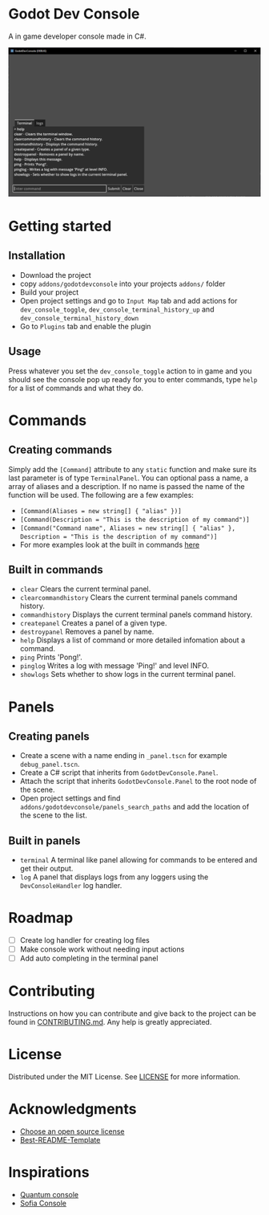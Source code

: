 # Godot Dev Console
A in game developer console made in C#.

![](screenshot.PNG)

# Getting started
## Installation
- Download the project
- copy `addons/godotdevconsole` into your projects `addons/` folder
- Build your project
- Open project settings and go to `Input Map` tab and add actions for `dev_console_toggle`, `dev_console_terminal_history_up` and `dev_console_terminal_history_down`
- Go to `Plugins` tab and enable the plugin

## Usage
Press whatever you set the `dev_console_toggle` action to in game and you should see the console pop up ready for you to enter commands, type `help` for a list of commands and what they do.

# Commands

## Creating commands
Simply add the `[Command]` attribute to any `static` function and make sure its last parameter is of type `TerminalPanel`. You can optional pass a name, a array of aliases and a description. If no name is passed the name of the function will be used. The following are a few examples:
- `[Command(Aliases = new string[] { "alias" })]`
- `[Command(Description = "This is the description of my command")]`
- `[Command("Command name", Aliases = new string[] { "alias" }, Description = "This is the description of my command")]`
- For more examples look at the built in commands [here](https://github.com/Logtism/godotdevconsole/tree/master/addons/godotdevconsole/panels/terminal/scripts/commands)

## Built in commands
- `clear` Clears the current terminal panel.
- `clearcommandhistory` Clears the current terminal panels command history.
- `commandhistory` Displays the current terminal panels command history.
- `createpanel` Creates a panel of a given type.
- `destroypanel` Removes a panel by name.
- `help` Displays a list of command or more detailed infomation about a command.
- `ping` Prints 'Pong!'.
- `pinglog` Writes a log with message 'Ping!' and level INFO.
- `showlogs` Sets whether to show logs in the current terminal panel.

# Panels

## Creating panels
- Create a scene with a name ending in `_panel.tscn` for example `debug_panel.tscn`.
- Create a C# script that inherits from `GodotDevConsole.Panel`. 
- Attach the script that inherits `GodotDevConsole.Panel` to the root node of the scene.
- Open project settings and find `addons/godotdevconsole/panels_search_paths` and add the location of the scene to the list.

## Built in panels
- `terminal` A terminal like panel allowing for commands to be entered and get their output.
- `log` A panel that displays logs from any loggers using the `DevConsoleHandler` log handler.

# Roadmap
- [ ] Create log handler for creating log files
- [ ] Make console work without needing input actions
- [ ] Add auto completing in the terminal panel

# Contributing
Instructions on how you can contribute and give back to the project can be found in [CONTRIBUTING.md](). Any help is greatly appreciated.

# License
Distributed under the MIT License. See [LICENSE](https://github.com/Logtism/godotdevconsole/blob/master/LICENSE) for more information.

# Acknowledgments
- [Choose an open source license](https://choosealicense.com/)
- [Best-README-Template](https://github.com/othneildrew/Best-README-Template)

# Inspirations
- [Quantum console](https://assetstore.unity.com/packages/tools/utilities/quantum-console-211046)
- [Sofia Console](https://github.com/LauraWebdev/SofiaConsole/tree/main)
